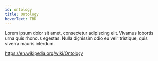 ```yaml
---
id: ontology
title: Ontology
hoverText: TBD
---
```


Lorem ipsum dolor sit amet, consectetur adipiscing elit. Vivamus
lobortis urna quis rhoncus egestas. Nulla dignissim odio eu velit
tristique, quis viverra mauris interdum.

https://en.wikipedia.org/wiki/Ontology
